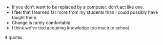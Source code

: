  - If you don’t want to be replaced by a computer, don’t act like one.
 - I feel that I learned far more from my students than I could possibly have taught them.
 - Change is rarely comfortable.
 - I think we’ve tied acquiring knowledge too much to school.

4 quotes